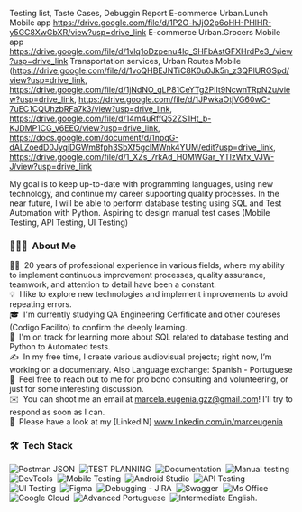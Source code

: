 
Testing list, Taste Cases, Debuggin Report
E-commerce Urban.Lunch Mobile app https://drive.google.com/file/d/1P2O-hJjO2p6oHH-PHlHR-y5GC8XwGbXR/view?usp=drive_link
E-commerce Urban.Grocers Mobile app https://drive.google.com/file/d/1vlq1oDzpenu4lq_SHFbAstGFXHrdPe3_/view?usp=drive_link
Transportation services, Urban Routes Mobile (https://drive.google.com/file/d/1voQHBEJNTiC8K0u0Jk5n_z3QPlURGSpd/view?usp=drive_link, https://drive.google.com/file/d/1jNdNO_qLP81CeYTg2PiIt9NcwnTRpN2u/view?usp=drive_link, https://drive.google.com/file/d/1JPwkaOtjVG60wC-7uEC1CQUhzbRFa7k3/view?usp=drive_link, https://drive.google.com/file/d/14m4uRffQ52ZS1Ht_b-KJDMP1CG_v6EEQ/view?usp=drive_link, https://docs.google.com/document/d/1npqG-dALZoedD0JyqiDGWm8fph3SbXf5gclMWnk4YUM/edit?usp=drive_link, https://drive.google.com/file/d/1_XZs_7rkAd_H0MWGar_YTlzWfx_VJW-J/view?usp=drive_link

My goal is to keep up-to-date with programming languages, using new technology, and continue my career supporting quality processes. In the near future, I will be able to perform database testing using SQL and Test Automation with Python. Aspiring to design manual test cases (Mobile Testing, API Testing, UI Testing)

<!-- ## 👋&nbsp;Hey there! I'm Aditya Kanoi -->

### 👨🏻‍💻 &nbsp;About Me

👨‍💻 &nbsp;20 years of professional experience in various fields, where my ability to implement continuous improvement processes, quality assurance, teamwork, and attention to detail have been a constant.\
💡 &nbsp;I like to explore new technologies and implement improvements to avoid repeating errors.\
🎓 &nbsp;I'm currently studying QA Engineering Cerfificate and other coureses (Codigo Facilito) to confirm the deeply learning.\
🌱 &nbsp;I'm on track for learning more about SQL related to database testing and Python to Automated tests.\
✍️ &nbsp;In my free time, I create various audiovisual projects; right now, I’m working on a documentary. Also Language exchange: Spanish - Portuguese\
💬 &nbsp;Feel free to reach out to me for pro bono consulting and volunteering, or just for some interesting discussion.\
✉️ &nbsp;You can shoot me an email at marcela.eugenia.gzz@gmail.com! I'll try to respond as soon as I can.\
📄 &nbsp;Please have a look at my [LinkedIN] www.linkedin.com/in/marceugenia

### 🛠 &nbsp;Tech Stack

![Postman JSON](https://img.shields.io/badge/postman%20json-3670A0?style=for-the-badge&logoColor=ffdd54)&nbsp;
![TEST PLANNING](https://img.shields.io/badge/Test%20Planning-%23323330.svg?style=for-the-badge&logoColor=%23F7DF1E)&nbsp;
![Documentation](https://img.shields.io/badge/Manaul%20Testing-%23ED8B00.svg?style=for-the-badge&logoColor=white)&nbsp;
![Manual testing](https://img.shields.io/badge/Documentation-%2300599C.svg?style=for-the-badge&logoColor=white)&nbsp;
![DevTools](https://img.shields.io/badge/devtools-%2300599C.svg?style=for-the-badge&logoColor=white)&nbsp;
![Mobile Testing](https://img.shields.io/badge/Mobile%20Testing-%23563D7C.svg?style=for-the-badge&logoColor=white)&nbsp;
![Android Studio](https://img.shields.io/badge/AndroidStudio-%23E34F26.svg?style=for-the-badge&logoColor=white)&nbsp;
![API Testing](https://img.shields.io/badge/Api%20Testing-%231572B6.svg?style=for-the-badge&logoColor=white)&nbsp;
![UI Testing](https://img.shields.io/badge/UI%20Testing-000?style=for-the-badge&)&nbsp;
![Figma](https://img.shields.io/badge/Figma-%236DB33F.svg?style=for-the-badge&logoColor=white)&nbsp;
![Debugging - JIRA](https://img.shields.io/badge/Debugging%20JIRA-%2335495e.svg?style=for-the-badge&logoColor=%234FC08D)&nbsp;
![Swagger](https://img.shields.io/badge/-Swagger-%23Clojure?style=for-the-badge&logoColor=white)&nbsp;
![Ms Office](https://img.shields.io/badge/Ms%20Office-FF6C37?style=for-the-badge&logoColor=white)&nbsp;
![Google Cloud](https://img.shields.io/badge/GoogleCloud-%234285F4.svg?style=for-the-badge&logoColor=white)&nbsp;
![Advanced Portuguese](https://img.shields.io/badge/Advanced%20Portuguese-%23F24E1E.svg?style=for-the-badge&logoColor=white)&nbsp;
![Intermediate English.](https://img.shields.io/badge/Intermediate%20English-%23000000.svg?style=for-the-badge&logoColor=white)&nbsp;

